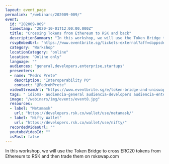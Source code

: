 ```yaml
---
layout: event_page
permalink: "/webinars/202009-009/"
event:
  id: "202009-009"
  timestamp: "2020-10-01T12:00:00.000Z"
  title: "Crossing Tokens from Ethereum to RSK and back"
  descriptionSummary: "In this workshop, we will use the Token Bridge to cross ERC20 tokens from Ethereum ro RSK and then trade them on rskswap.com"
  rsvpEmbedUrl: "https://www.eventbrite.sg/tickets-external?aff=dappsdev&eid=118598722973"
  category: "Workshop"
  locationCategory: "online"
  location: "Online only"
  language: ""
  audiences: "general,developers,enterprise,startups"
  presenters:
  - name: "Pedro Prete"
    description: "Interoperability PO"
    contact: "@PedroMPrete"
  videoStreamUrl: "https://www.eventbrite.sg/e/token-bridge-and-uniswap-webinar-all-in-one-tickets-118598722973"
  tags: " idioma- audiencia-general audiencia-developers audiencia-enterprise audiencia-startups"
  image: "/webinars/img/events/event8.jpg"
  resources:
  - label: "Metamask"
    url: "https://developers.rsk.co/wallet/use/metamask/"
  - label: "Nifty Wallet"
    url: "https://developers.rsk.co/wallet/use/nifty/"
  recordedVideoUrl: ""
  youtubeVideoId: ""
  isPast: false
---
```



In this workshop, we will use the Token Bridge to cross ERC20 tokens from Ethereum to RSK and then trade them on rskswap.com
